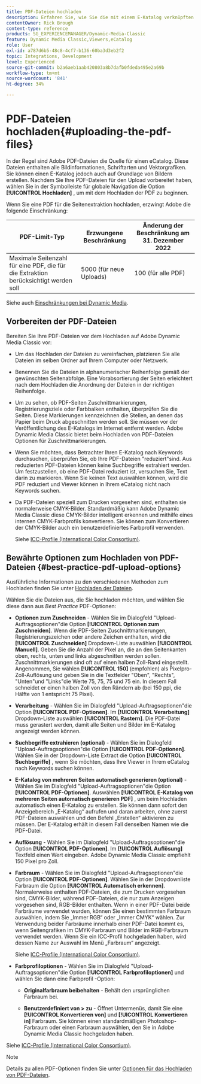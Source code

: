 ```yaml
---
title: PDF-Dateien hochladen
description: Erfahren Sie, wie Sie die mit einem E-Katalog verknüpften PDF-Dateien in Adobe Dynamic Media Classic hochladen.
contentOwner: Rick Brough
content-type: reference
products: SG_EXPERIENCEMANAGER/Dynamic-Media-Classic
feature: Dynamic Media Classic,Viewers,eCatalog
role: User
exl-id: a787d6b5-48c8-4cf7-b136-60ba3d3eb2f2
topic: Integrations, Development
level: Experienced
source-git-commit: b2a6aeb1aab420803a8b7dafb0fdeda495e2a69b
workflow-type: tm+mt
source-wordcount: '841'
ht-degree: 34%

---
```


# PDF-Dateien hochladen{#uploading-the-pdf-files}

In der Regel sind Adobe PDF-Dateien die Quelle für einen eCatalog. Diese Dateien enthalten alle Bildinformationen, Schriftarten und Vektorgrafiken. Sie können einen E-Katalog jedoch auch auf Grundlage von Bildern erstellen. Nachdem Sie Ihre PDF-Dateien für den Upload vorbereitet haben, wählen Sie in der Symbolleiste für globale Navigation die Option **[!UICONTROL Hochladen]** , um mit dem Hochladen der PDF zu beginnen.

Wenn Sie eine PDF für die Seitenextraktion hochladen, erzwingt Adobe die folgende Einschränkung:

| PDF-Limit-Typ | Erzwungene Beschränkung | Änderung der Beschränkung am 31. Dezember 2022 |
| --- | --- | --- |
| Maximale Seitenzahl für eine PDF, die für die Extraktion berücksichtigt werden soll | 5000 (für neue Uploads) | 100 (für alle PDF) |

Siehe auch [Einschränkungen bei Dynamic Media](/help/using/limitations.md).

## Vorbereiten der PDF-Dateien

Bereiten Sie Ihre PDF-Dateien vor dem Hochladen auf Adobe Dynamic Media Classic vor:

* Um das Hochladen der Dateien zu vereinfachen, platzieren Sie alle Dateien im selben Ordner auf Ihrem Computer oder Netzwerk.
* Benennen Sie die Dateien in alphanumerischer Reihenfolge gemäß der gewünschten Seitenabfolge. Eine Vorabsortierung der Seiten erleichtert nach dem Hochladen die Anordnung der Dateien in der richtigen Reihenfolge.
* Um zu sehen, ob PDF-Seiten Zuschnittmarkierungen, Registrierungsziele oder Farbbalken enthalten, überprüfen Sie die Seiten. Diese Markierungen kennzeichnen die Stellen, an denen das Papier beim Druck abgeschnitten werden soll. Sie müssen vor der Veröffentlichung des E-Katalogs im Internet entfernt werden. Adobe Dynamic Media Classic bietet beim Hochladen von PDF-Dateien Optionen für Zuschnittmarkierungen.
* Wenn Sie möchten, dass Betrachter Ihren E-Katalog nach Keywords durchsuchen, überprüfen Sie, ob Ihre PDF-Dateien &quot;reduziert&quot;sind. Aus reduzierten PDF-Dateien können keine Suchbegriffe extrahiert werden. Um festzustellen, ob eine PDF-Datei reduziert ist, versuchen Sie, Text darin zu markieren. Wenn Sie keinen Text auswählen können, wird die PDF reduziert und Viewer können in Ihrem eCatalog nicht nach Keywords suchen.
* Da PDF-Dateien speziell zum Drucken vorgesehen sind, enthalten sie normalerweise CMYK-Bilder. Standardmäßig kann Adobe Dynamic Media Classic diese CMYK-Bilder intelligent erkennen und mithilfe eines internen CMYK-Farbprofils konvertieren. Sie können zum Konvertieren der CMYK-Bilder auch ein benutzerdefiniertes Farbprofil verwenden. 

  Siehe [ICC-Profile (International Color Consortium)](icc-profiles.md#icc_profiles).

## Bewährte Optionen zum Hochladen von PDF-Dateien {#best-practice-pdf-upload-options}

Ausführliche Informationen zu den verschiedenen Methoden zum Hochladen finden Sie unter [Hochladen der Dateien](uploading-files.md#uploading_your_files).

Wählen Sie die Dateien aus, die Sie hochladen möchten, und wählen Sie diese dann aus *Best Practice* PDF-Optionen:

* **Optionen zum Zuschneiden** - Wählen Sie im Dialogfeld &quot;Upload-Auftragsoptionen&quot;die Option **[!UICONTROL Optionen zum Zuschneiden]**. Wenn die PDF-Seiten Zuschnittmarkierungen, Registrierungszeichen oder andere Zeichen enthalten, wird die **[!UICONTROL Zuschneiden]** Dropdown-Liste auswählen **[!UICONTROL Manuell]**. Geben Sie die Anzahl der Pixel an, die an den Seitenkanten oben, rechts, unten und links abgeschnitten werden sollen. Zuschnittmarkierungen sind oft auf einen halben Zoll-Rand eingestellt. Angenommen, Sie wählen **[!UICONTROL 150]** (empfohlen) als Pixelpro-Zoll-Auflösung und geben Sie in die Textfelder &quot;Oben&quot;, &quot;Rechts&quot;, &quot;Unten&quot;und &quot;Links&quot;die Werte 75, 75, 75 und 75 ein. In diesem Fall schneidet er einen halben Zoll von den Rändern ab (bei 150 ppi, die Hälfte von 1 entspricht 75 Pixel).

* **Verarbeitung** - Wählen Sie im Dialogfeld &quot;Upload-Auftragsoptionen&quot;die Option **[!UICONTROL PDF-Optionen]**. Im **[!UICONTROL Verarbeitung]** Dropdown-Liste auswählen **[!UICONTROL Rastern]**. Die PDF-Datei muss gerastert werden, damit alle Seiten und Bilder im E-Katalog angezeigt werden können.

* **Suchbegriffe extrahieren (optional)** - Wählen Sie im Dialogfeld &quot;Upload-Auftragsoptionen&quot;die Option **[!UICONTROL PDF-Optionen]**. Wählen Sie in der Dropdown-Liste Extract die Option **[!UICONTROL Suchbegriffe]** , wenn Sie möchten, dass Ihre Viewer in Ihrem eCatalog nach Keywords suchen können.

* **E-Katalog von mehreren Seiten automatisch generieren (optional)** - Wählen Sie im Dialogfeld &quot;Upload-Auftragsoptionen&quot;die Option **[!UICONTROL PDF-Optionen]**. Auswählen **[!UICONTROL E-Katalog von mehreren Seiten automatisch generieren PDF]** , um beim Hochladen automatisch einen E-Katalog zu erstellen. Sie können dann sofort den Anzeigebereich „E-Katalog“ aufrufen und daran arbeiten, ohne zuerst PDF-Dateien auswählen und den Befehl „Erstellen“ aktivieren zu müssen. Der E-Katalog erhält in diesem Fall denselben Namen wie die PDF-Datei.

* **Auflösung** - Wählen Sie im Dialogfeld &quot;Upload-Auftragsoptionen&quot;die Option **[!UICONTROL PDF-Optionen]**. Im **[!UICONTROL Auflösung]** Textfeld einen Wert eingeben. Adobe Dynamic Media Classic empfiehlt 150 Pixel pro Zoll.

* **Farbraum** - Wählen Sie im Dialogfeld &quot;Upload-Auftragsoptionen&quot;die Option **[!UICONTROL PDF-Optionen]**. Wählen Sie in der Dropdownliste Farbraum die Option **[!UICONTROL Automatisch erkennen]**. Normalerweise enthalten PDF-Dateien, die zum Drucken vorgesehen sind, CMYK-Bilder, während PDF-Dateien, die nur zum Anzeigen vorgesehen sind, RGB-Bilder enthalten. Wenn in einer PDF-Datei beide Farbräume verwendet wurden, können Sie einen bestimmten Farbraum auswählen, indem Sie „Immer RGB“ oder „Immer CMYK“ wählen. Zur Verwendung beider Farbräume innerhalb einer PDF-Datei kommt es, wenn Seitengrafiken im CMYK-Farbraum und Bilder im RGB-Farbraum verwendet werden. Wenn Sie ein ICC-Profil hochgeladen haben, wird dessen Name zur Auswahl im Menü „Farbraum“ angezeigt. 

  Siehe [ICC-Profile (International Color Consortium)](/help/using/icc-profiles.md).

* **Farbprofiloptionen** - Wählen Sie im Dialogfeld &quot;Upload-Auftragsoptionen&quot;die Option **[!UICONTROL Farbprofiloptionen]** und wählen Sie dann eine Farbprofil -Option:

   * **Originalfarbraum beibehalten** - Behält den ursprünglichen Farbraum bei.

   * **Benutzerdefiniert von > zu** - Öffnet Untermenüs, damit Sie eine **[!UICONTROL Konvertieren von]** und **[!UICONTROL Konvertieren in]** Farbraum. Sie können einen standardmäßigen Photoshop-Farbraum oder einen Farbraum auswählen, den Sie in Adobe Dynamic Media Classic hochgeladen haben.

<!-- * **Convert To SRGB** - Converts to SRGB (Standard Red Green Blue). SRGB is the recommended color space for displaying images on web pages. -->

Siehe [ICC-Profile (International Color Consortium)](icc-profiles.md#icc_profiles).

>[!NOTE]
>
>Details zu allen PDF-Optionen finden Sie unter [Optionen für das Hochladen von PDF-Dateien](pdfs.md#pdf_upload_options).

